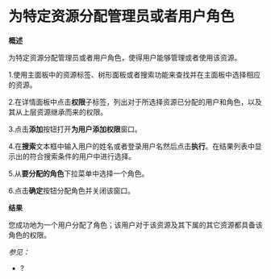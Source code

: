 # 为特定资源分配管理员或者用户角色

**概述**

为特定资源分配管理员或者用户角色，使得用户能够管理或者使用该资源。

1.使用主面板中的资源标签、树形面板或者搜索功能来查找并在主面板中选择相应的资源。

2.在详情面板中点击**权限**子标签，列出对于所选择资源已分配的用户和角色，以及其从上层资源继承而来的权限。

3.点击**添加**按钮打开**为用户添加权限**窗口。

4.在**搜索**文本框中输入用户的姓名或者登录用户名然后点击**执行**。在结果列表中显示出的符合搜索条件的用户中进行选择。

5.从**要分配的角色**下拉菜单中选择一个角色。

6.点击**确定**按钮分配角色并关闭该窗口。

**结果**

您成功地为一个用户分配了角色；该用户对于该资源及其下属的其它资源都具备该角色的权限。

*参见：*

-   ?
